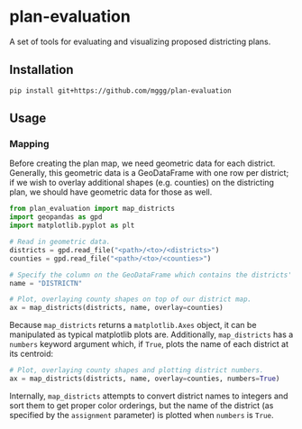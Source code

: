 # plan-evaluation
A set of tools for evaluating and visualizing proposed districting plans.

## Installation
```
pip install git+https://github.com/mggg/plan-evaluation
```

## Usage
### Mapping
Before creating the plan map, we need geometric data for each district. Generally,
this geometric data is a GeoDataFrame with one row per district; if we wish to overlay
additional shapes (e.g. counties) on the districting plan, we should have
geometric data for those as well.

```python
from plan_evaluation import map_districts
import geopandas as gpd
import matplotlib.pyplot as plt

# Read in geometric data.
districts = gpd.read_file("<path>/<to>/<districts>")
counties = gpd.read_file("<path>/<to>/<counties>")

# Specify the column on the GeoDataFrame which contains the districts' names.
name = "DISTRICTN"

# Plot, overlaying county shapes on top of our district map.
ax = map_districts(districts, name, overlay=counties)
```

Because `map_districts` returns a `matplotlib.Axes` object, it can be manipulated
as typical matplotlib plots are. Additionally, `map_districts` has a `numbers`
keyword argument which, if `True`, plots the name of each district at its
centroid:

```python
# Plot, overlaying county shapes and plotting district numbers.
ax = map_districts(districts, name, overlay=counties, numbers=True)
```

Internally, `map_districts` attempts to convert district names to integers and
sort them to get proper color orderings, but the name of the district (as
specified by the `assignment` parameter) is plotted when `numbers` is `True`.